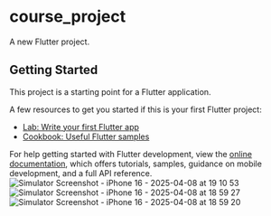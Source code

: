 # course_project

A new Flutter project.

## Getting Started

This project is a starting point for a Flutter application.

A few resources to get you started if this is your first Flutter project:

- [Lab: Write your first Flutter app](https://docs.flutter.dev/get-started/codelab)
- [Cookbook: Useful Flutter samples](https://docs.flutter.dev/cookbook)

For help getting started with Flutter development, view the
[online documentation](https://docs.flutter.dev/), which offers tutorials,
samples, guidance on mobile development, and a full API reference.![Simulator Screenshot - iPhone 16 - 2025-04-08 at 19 10 53](https://github.com/user-attachments/assets/c44ef7d0-6d6a-48ac-97be-d10674b22e21)
![Simulator Screenshot - iPhone 16 - 2025-04-08 at 18 59 27](https://github.com/user-attachments/assets/ec6cf2c3-bcbc-4238-a789-d52a881e27e2)
![Simulator Screenshot - iPhone 16 - 2025-04-08 at 18 59 20](https://github.com/user-attachments/assets/7a31e01e-cedc-4e87-a180-0312032aa656)




